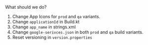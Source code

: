 
What should we do?

1. Change App Icons for `prod` and `qa` variants.
2. Change `applicationId` in Build.kt
3. Change `app_name` in strings.xml
4. Change `google-serivces.json` in both `prod` and `qa` build variants.
5. Reset versioning in `version.properties`